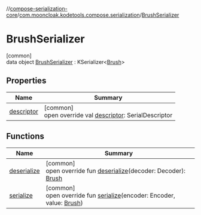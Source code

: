 //[compose-serialization-core](../../../index.md)/[com.mooncloak.kodetools.compose.serialization](../index.md)/[BrushSerializer](index.md)

# BrushSerializer

[common]\
data object [BrushSerializer](index.md) : KSerializer&lt;[Brush](https://developer.android.com/reference/kotlin/androidx/compose/ui/graphics/Brush.html)&gt;

## Properties

| Name | Summary |
|---|---|
| [descriptor](descriptor.md) | [common]<br>open override val [descriptor](descriptor.md): SerialDescriptor |

## Functions

| Name | Summary |
|---|---|
| [deserialize](deserialize.md) | [common]<br>open override fun [deserialize](deserialize.md)(decoder: Decoder): [Brush](https://developer.android.com/reference/kotlin/androidx/compose/ui/graphics/Brush.html) |
| [serialize](serialize.md) | [common]<br>open override fun [serialize](serialize.md)(encoder: Encoder, value: [Brush](https://developer.android.com/reference/kotlin/androidx/compose/ui/graphics/Brush.html)) |
